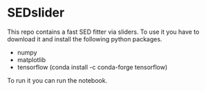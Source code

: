 # SEDslider

This repo contains a fast SED fitter via sliders. To use it you have to download it and install the following python packages.
- numpy
- matplotlib
- tensorflow (conda install -c conda-forge tensorflow)

To run it you can run the notebook.
